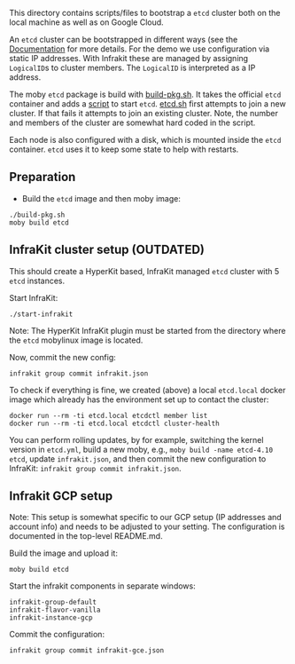This directory contains scripts/files to bootstrap a `etcd` cluster both on the local machine as well as on Google Cloud.

An `etcd` cluster can be bootstrapped in different ways (see the [Documentation](https://coreos.com/etcd/docs/latest/op-guide/clustering.html) for more details. For the demo we use configuration via static IP addresses. With Infrakit these are managed by assigning `LogicalID`s to cluster members. The `LogicalID` is interpreted as a IP address.

The moby `etcd` package is build with [build-pkg.sh](./build-pkg.sh). It takes the official `etcd` container and adds a [script](./etcd.sh) to start `etcd`. [etcd.sh](./etcd.sh) first attempts to join a new cluster. If that fails it attempts to join an existing cluster. Note, the number and members of the cluster are somewhat hard coded in the script.

Each node is also configured with a disk, which is mounted inside the
`etcd` container. `etcd` uses it to keep some state to help with
restarts.

## Preparation

- Build the `etcd` image and then moby image:
```
./build-pkg.sh
moby build etcd
```

## InfraKit cluster setup (OUTDATED)

This should create a HyperKit based, InfraKit managed `etcd` cluster with 5 `etcd` instances.

Start InfraKit:
```
./start-infrakit
```

Note: The HyperKit InfraKit plugin must be started from the directory
where the `etcd` mobylinux image is located.

Now, commit the new config:
```
infrakit group commit infrakit.json
```

To check if everything is fine, we created (above) a local `etcd.local` docker image which already has the environment set up to contact the cluster:
```
docker run --rm -ti etcd.local etcdctl member list
docker run --rm -ti etcd.local etcdctl cluster-health
```

You can perform rolling updates, by for example, switching the kernel version in `etcd.yml`, build a new moby, e.g., `moby build -name etcd-4.10 etcd`, update `infrakit.json`, and then commit the new configuration to InfraKit: `infrakit group commit infrakit.json`.


## Infrakit GCP setup

Note: This setup is somewhat specific to our GCP setup (IP addresses
and account info) and needs to be adjusted to your setting. The
configuration is documented in the top-level README.md.

Build the image and upload it:
```
moby build etcd
```

Start the infrakit components in separate windows:
```
infrakit-group-default
infrakit-flavor-vanilla
infrakit-instance-gcp
```

Commit the configuration:
```
infrakit group commit infrakit-gce.json
```
